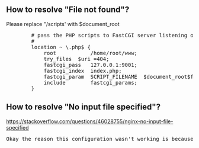 ## How to resolve "File not found"?
Please replace "/scripts' with $document_root 
<pre>
        # pass the PHP scripts to FastCGI server listening on 127.0.0.1:9000
        #
        location ~ \.php$ {
            root           /home/root/www;
            try_files  $uri =404;
            fastcgi_pass   127.0.0.1:9001;
            fastcgi_index  index.php;
            fastcgi_param  SCRIPT_FILENAME  $document_root$fastcgi_script_name;
            include        fastcgi_params;
        }
</pre>

## How to resolve "No input file specified"?
https://stackoverflow.com/questions/46028755/nginx-no-input-file-specified
<pre>
Okay the reason this configuration wasn't working is because aside from fastcgi_params you can also set php_value[doc_root] which will overwrite your $document_root which is commonly used in the SCRIPT_FILENAME parameter. So check your php.ini files always to make sure php_value[doc_root] is not set when you have apps that are being served from different directories otherwise it just wont pick them up. In the case that you are just serving a single app from a single directory you need not worry.
</pre>
